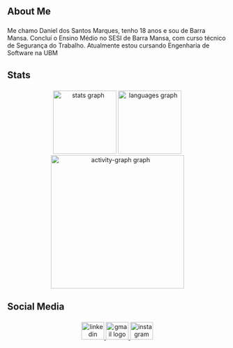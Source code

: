 <h2 align="left">About Me</h2>

###

<p align="left">Me chamo Daniel dos Santos Marques, tenho 18 anos e sou de Barra Mansa. Concluí o Ensino Médio no SESI de Barra Mansa, com curso técnico de Segurança do Trabalho. Atualmente estou cursando Engenharia de Software na UBM</p>

###

<h2 align="left">Stats</h2>

###

<div align="center">
  <img src="https://github-readme-stats.vercel.app/api?username=Daniel-Marques2&hide_title=false&hide_rank=false&show_icons=true&include_all_commits=true&count_private=true&disable_animations=false&theme=dracula&locale=en&hide_border=true&order=1&custom_title=Daniel%20Marques%20Stats" height="145" alt="stats graph"  />
  <img src="https://github-readme-stats.vercel.app/api/top-langs?username=Daniel-Marques2&locale=en&hide_title=false&layout=compact&card_width=320&langs_count=5&theme=dracula&hide_border=true&order=2" height="145" alt="languages graph"  />
  <img src="https://github-readme-activity-graph.vercel.app/graph?username=Daniel-Marques2&radius=16&theme=dracula&area=true&order=5&custom_title=Daniel%20Marques%20Activity%20Graph&hide_border=true" height="305" alt="activity-graph graph"  />
</div>

###

<h2 align="left">Social Media</h2>

###

<div align="center">
  <a href="www.linkedin.com/in/daniel-dos-santos-marques-595a1a330" target="_blank">
    <img src="https://raw.githubusercontent.com/maurodesouza/profile-readme-generator/master/src/assets/icons/social/linkedin/default.svg" width="52" height="40" alt="linkedin logo"  />
  </a>
  <a href="daniel.aluno.br@gmail.com" target="_blank">
    <img src="https://raw.githubusercontent.com/maurodesouza/profile-readme-generator/master/src/assets/icons/social/gmail/default.svg" width="52" height="40" alt="gmail logo"  />
  </a>
  <a href="https://www.instagram.com/danielmarqueskk/" target="_blank">
    <img src="https://raw.githubusercontent.com/maurodesouza/profile-readme-generator/master/src/assets/icons/social/instagram/default.svg" width="52" height="40" alt="instagram logo"  />
  </a>
</div>

###
